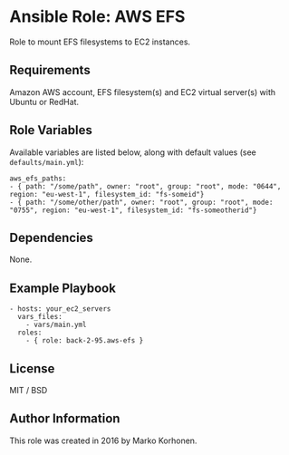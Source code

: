 # Ansible Role: AWS EFS

Role to mount EFS filesystems to EC2 instances.

## Requirements

Amazon AWS account, EFS filesystem(s) and EC2 virtual server(s) with Ubuntu or RedHat.

## Role Variables

Available variables are listed below, along with default values (see `defaults/main.yml`):

    aws_efs_paths:
    - { path: "/some/path", owner: "root", group: "root", mode: "0644", region: "eu-west-1", filesystem_id: "fs-someid"}
    - { path: "/some/other/path", owner: "root", group: "root", mode: "0755", region: "eu-west-1", filesystem_id: "fs-someotherid"}

## Dependencies

None.

## Example Playbook

    - hosts: your_ec2_servers
      vars_files:
        - vars/main.yml
      roles:
        - { role: back-2-95.aws-efs }

## License

MIT / BSD

## Author Information

This role was created in 2016 by Marko Korhonen.
